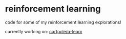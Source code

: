 # reinforcement learning

code for some of my reinforcement learning explorations!

currently working on: [cartpole/q-learn](https://github.com/davidmkwon/rl/tree/master/src/cartpole/q-learn)